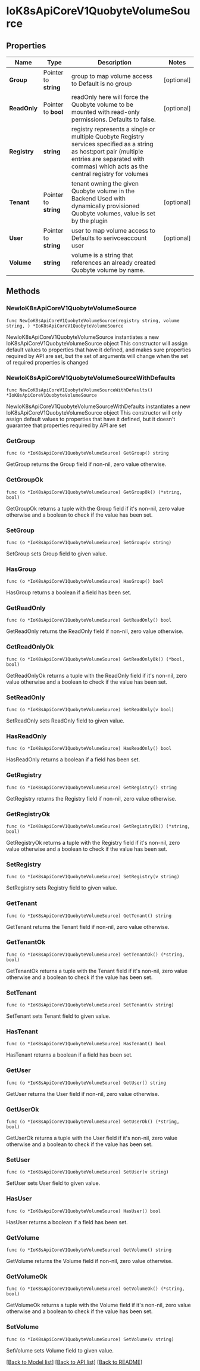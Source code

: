 # IoK8sApiCoreV1QuobyteVolumeSource

## Properties

Name | Type | Description | Notes
------------ | ------------- | ------------- | -------------
**Group** | Pointer to **string** | group to map volume access to Default is no group | [optional] 
**ReadOnly** | Pointer to **bool** | readOnly here will force the Quobyte volume to be mounted with read-only permissions. Defaults to false. | [optional] 
**Registry** | **string** | registry represents a single or multiple Quobyte Registry services specified as a string as host:port pair (multiple entries are separated with commas) which acts as the central registry for volumes | 
**Tenant** | Pointer to **string** | tenant owning the given Quobyte volume in the Backend Used with dynamically provisioned Quobyte volumes, value is set by the plugin | [optional] 
**User** | Pointer to **string** | user to map volume access to Defaults to serivceaccount user | [optional] 
**Volume** | **string** | volume is a string that references an already created Quobyte volume by name. | 

## Methods

### NewIoK8sApiCoreV1QuobyteVolumeSource

`func NewIoK8sApiCoreV1QuobyteVolumeSource(registry string, volume string, ) *IoK8sApiCoreV1QuobyteVolumeSource`

NewIoK8sApiCoreV1QuobyteVolumeSource instantiates a new IoK8sApiCoreV1QuobyteVolumeSource object
This constructor will assign default values to properties that have it defined,
and makes sure properties required by API are set, but the set of arguments
will change when the set of required properties is changed

### NewIoK8sApiCoreV1QuobyteVolumeSourceWithDefaults

`func NewIoK8sApiCoreV1QuobyteVolumeSourceWithDefaults() *IoK8sApiCoreV1QuobyteVolumeSource`

NewIoK8sApiCoreV1QuobyteVolumeSourceWithDefaults instantiates a new IoK8sApiCoreV1QuobyteVolumeSource object
This constructor will only assign default values to properties that have it defined,
but it doesn't guarantee that properties required by API are set

### GetGroup

`func (o *IoK8sApiCoreV1QuobyteVolumeSource) GetGroup() string`

GetGroup returns the Group field if non-nil, zero value otherwise.

### GetGroupOk

`func (o *IoK8sApiCoreV1QuobyteVolumeSource) GetGroupOk() (*string, bool)`

GetGroupOk returns a tuple with the Group field if it's non-nil, zero value otherwise
and a boolean to check if the value has been set.

### SetGroup

`func (o *IoK8sApiCoreV1QuobyteVolumeSource) SetGroup(v string)`

SetGroup sets Group field to given value.

### HasGroup

`func (o *IoK8sApiCoreV1QuobyteVolumeSource) HasGroup() bool`

HasGroup returns a boolean if a field has been set.

### GetReadOnly

`func (o *IoK8sApiCoreV1QuobyteVolumeSource) GetReadOnly() bool`

GetReadOnly returns the ReadOnly field if non-nil, zero value otherwise.

### GetReadOnlyOk

`func (o *IoK8sApiCoreV1QuobyteVolumeSource) GetReadOnlyOk() (*bool, bool)`

GetReadOnlyOk returns a tuple with the ReadOnly field if it's non-nil, zero value otherwise
and a boolean to check if the value has been set.

### SetReadOnly

`func (o *IoK8sApiCoreV1QuobyteVolumeSource) SetReadOnly(v bool)`

SetReadOnly sets ReadOnly field to given value.

### HasReadOnly

`func (o *IoK8sApiCoreV1QuobyteVolumeSource) HasReadOnly() bool`

HasReadOnly returns a boolean if a field has been set.

### GetRegistry

`func (o *IoK8sApiCoreV1QuobyteVolumeSource) GetRegistry() string`

GetRegistry returns the Registry field if non-nil, zero value otherwise.

### GetRegistryOk

`func (o *IoK8sApiCoreV1QuobyteVolumeSource) GetRegistryOk() (*string, bool)`

GetRegistryOk returns a tuple with the Registry field if it's non-nil, zero value otherwise
and a boolean to check if the value has been set.

### SetRegistry

`func (o *IoK8sApiCoreV1QuobyteVolumeSource) SetRegistry(v string)`

SetRegistry sets Registry field to given value.


### GetTenant

`func (o *IoK8sApiCoreV1QuobyteVolumeSource) GetTenant() string`

GetTenant returns the Tenant field if non-nil, zero value otherwise.

### GetTenantOk

`func (o *IoK8sApiCoreV1QuobyteVolumeSource) GetTenantOk() (*string, bool)`

GetTenantOk returns a tuple with the Tenant field if it's non-nil, zero value otherwise
and a boolean to check if the value has been set.

### SetTenant

`func (o *IoK8sApiCoreV1QuobyteVolumeSource) SetTenant(v string)`

SetTenant sets Tenant field to given value.

### HasTenant

`func (o *IoK8sApiCoreV1QuobyteVolumeSource) HasTenant() bool`

HasTenant returns a boolean if a field has been set.

### GetUser

`func (o *IoK8sApiCoreV1QuobyteVolumeSource) GetUser() string`

GetUser returns the User field if non-nil, zero value otherwise.

### GetUserOk

`func (o *IoK8sApiCoreV1QuobyteVolumeSource) GetUserOk() (*string, bool)`

GetUserOk returns a tuple with the User field if it's non-nil, zero value otherwise
and a boolean to check if the value has been set.

### SetUser

`func (o *IoK8sApiCoreV1QuobyteVolumeSource) SetUser(v string)`

SetUser sets User field to given value.

### HasUser

`func (o *IoK8sApiCoreV1QuobyteVolumeSource) HasUser() bool`

HasUser returns a boolean if a field has been set.

### GetVolume

`func (o *IoK8sApiCoreV1QuobyteVolumeSource) GetVolume() string`

GetVolume returns the Volume field if non-nil, zero value otherwise.

### GetVolumeOk

`func (o *IoK8sApiCoreV1QuobyteVolumeSource) GetVolumeOk() (*string, bool)`

GetVolumeOk returns a tuple with the Volume field if it's non-nil, zero value otherwise
and a boolean to check if the value has been set.

### SetVolume

`func (o *IoK8sApiCoreV1QuobyteVolumeSource) SetVolume(v string)`

SetVolume sets Volume field to given value.



[[Back to Model list]](../README.md#documentation-for-models) [[Back to API list]](../README.md#documentation-for-api-endpoints) [[Back to README]](../README.md)


